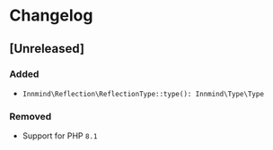 # Changelog

## [Unreleased]

### Added

- `Innmind\Reflection\ReflectionType::type(): Innmind\Type\Type`

### Removed

- Support for PHP `8.1`
